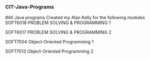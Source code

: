 ### CIT-Java-Programs


#All Java programs Created my Alan Kelly for the following modules 
  SOFT6018 PROBLEM SOLVING & PROGRAMMING 1
  
  SOFT6017 PROBLEM SOLVING & PROGRAMMING 2
  
  SOFT7004 Object-Oriented Programming 1
  
  SOFT7013 Object-Oriented Programming 2
  
